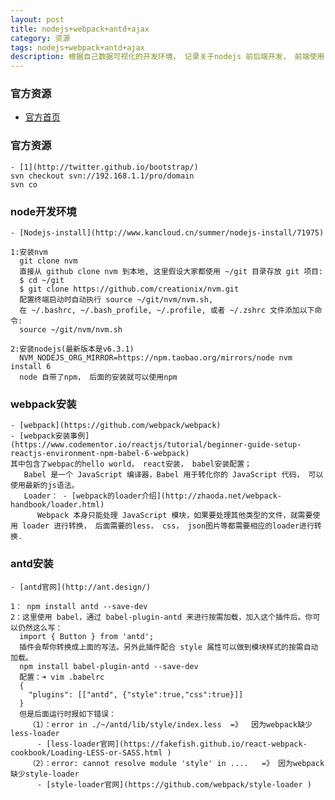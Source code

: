 ```yaml
---
layout: post
title: nodejs+webpack+antd+ajax
category: 资源
tags: nodejs+webpack+antd+ajax
description: 根据自己数据可视化的开发环境， 记录关于nodejs 前后端开发， 前端使用reactjs， 后端使用nodejs - koa， 数据交互使用ajax.
---
```



### 官方资源

- [官方首页](http://twitter.github.io/bootstrap/)

### 官方资源
    
    - [1](http://twitter.github.io/bootstrap/)
    svn checkout svn://192.168.1.1/pro/domain
    svn co

### node开发环境

    - [Nodejs-install](http://www.kancloud.cn/summer/nodejs-install/71975)
    
    1:安装nvm
      git clone nvm
      直接从 github clone nvm 到本地, 这里假设大家都使用 ~/git 目录存放 git 项目:
      $ cd ~/git
      $ git clone https://github.com/creationix/nvm.git
      配置终端启动时自动执行 source ~/git/nvm/nvm.sh,
      在 ~/.bashrc, ~/.bash_profile, ~/.profile, 或者 ~/.zshrc 文件添加以下命令:
      source ~/git/nvm/nvm.sh
    
    2:安装nodejs(最新版本是v6.3.1)
      NVM_NODEJS_ORG_MIRROR=https://npm.taobao.org/mirrors/node nvm install 6  
      node 自带了npm， 后面的安装就可以使用npm

### webpack安装

    - [webpack](https://github.com/webpack/webpack)
    - [webpack安装事例](https://www.codementor.io/reactjs/tutorial/beginner-guide-setup-reactjs-environment-npm-babel-6-webpack)
    其中包含了webpac的hello world， react安装， babel安装配置；
       Babel 是一个 JavaScript 编译器，Babel 用于转化你的 JavaScript 代码， 可以使用最新的js语法。
       Loader： - [webpack的loader介绍](http://zhaoda.net/webpack-handbook/loader.html)
          Webpack 本身只能处理 JavaScript 模块，如果要处理其他类型的文件，就需要使用 loader 进行转换， 后面需要的less， css， json图片等都需要相应的loader进行转换.
  


### antd安装

    - [antd官网](http://ant.design/)
    
    1： npm install antd --save-dev
    2：这里使用 babel，通过 babel-plugin-antd 来进行按需加载，加入这个插件后。你可以仍然这么写：
      import { Button } from 'antd';
      插件会帮你转换成上面的写法。另外此插件配合 style 属性可以做到模块样式的按需自动加载。
      npm install babel-plugin-antd --save-dev
      配置：➜ vim .babelrc 
      {
        "plugins": [["antd", {"style":true,"css":true}]]
      }
      但是后面运行时报如下错误：
        （1）：error in ./~/antd/lib/style/index.less  =》  因为webpack缺少less-loader                 
          - [less-loader官网](https://fakefish.github.io/react-webpack-cookbook/Loading-LESS-or-SASS.html ) 
        （2）：error: cannot resolve module 'style' in ....   =》 因为webpack缺少style-loader
          - [style-loader官网](https://github.com/webpack/style-loader )
 











